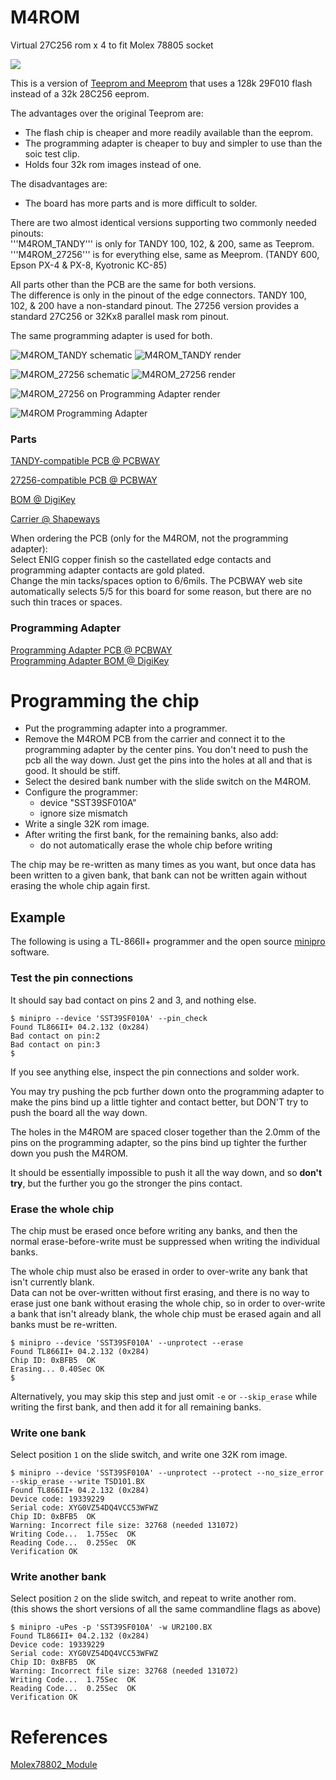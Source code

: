 
# M4ROM

Virtual 27C256 rom x 4 to fit Molex 78805 socket

![](ref/M4ROM.jpg)

This is a version of [Teeprom and Meeprom](https://github.com/bkw777/Teeprom) that uses a 128k 29F010 flash instead of a 32k 28C256 eeprom.

The advantages over the original Teeprom are:  
* The flash chip is cheaper and more readily available than the eeprom.  
* The programming adapter is cheaper to buy and simpler to use than the soic test clip.
* Holds four 32k rom images instead of one.  

The disadvantages are:  
* The board has more parts and is more difficult to solder.

There are two almost identical versions supporting two commonly needed pinouts:  
'''M4ROM_TANDY''' is only for TANDY 100, 102, & 200, same as Teeprom.  
'''M4ROM_27256''' is for everything else, same as Meeprom. (TANDY 600, Epson PX-4 & PX-8, Kyotronic KC-85)

All parts other than the PCB are the same for both versions.  
The difference is only in the pinout of the edge connectors. TANDY 100, 102, & 200 have a non-standard pinout. The 27256 version provides a standard 27C256 or 32Kx8 parallel mask rom pinout.

The same programming adapter is used for both.

![M4ROM_TANDY schematic](PCB/out/M4ROM_TANDY.svg)
![M4ROM_TANDY render](PCB/out/M4ROM_TANDY.jpg)
<!-- ![M4ROM_TANDY on Programming Adapter render](PCB/out/M4ROM_TANDY.programming.jpg) -->

![M4ROM_27256 schematic](PCB/out/M4ROM_27256.svg)
![M4ROM_27256 render](PCB/out/M4ROM_27256.jpg)

![M4ROM_27256 on Programming Adapter render](PCB/out/M4ROM_27256.programming.jpg)

![M4ROM Programming Adapter](PCB/out/M4ROM_programming_adapter.jpg)

### Parts

[TANDY-compatible PCB @ PCBWAY](https://www.pcbway.com/project/shareproject/4ROM_100_multi_option_rom_module_for_TRS_80_Model_100_102_200_93cfa6c8.html)

[27256-compatible PCB @ PCBWAY](https://www.pcbway.com/project/shareproject/4ROM_78802_714ecf32.html)

[BOM @ DigiKey](https://www.digikey.com/short/rzj0j0wr)

[Carrier @ Shapeways](http://shpws.me/SGGB)

When ordering the PCB (only for the M4ROM, not the programming adapter):  
Select ENIG copper finish so the castellated edge contacts and programming adapter contacts are gold plated.  
Change the min tacks/spaces option to 6/6mils. The PCBWAY web site automatically selects 5/5 for this board for some reason, but there are no such thin traces or spaces.

### Programming Adapter  
[Programming Adapter PCB @ PCBWAY](https://www.pcbway.com/project/shareproject/4ROM_Programming_Adapter_fc156337.html)  
[Programming Adapter BOM @ DigiKey](https://www.digikey.com/short/f3jhw9v1)


# Programming the chip  
* Put the programming adapter into a programmer.  
* Remove the M4ROM PCB from the carrier and connect it to the programming adapter by the center pins. You don't need to push the pcb all the way down. Just get the pins into the holes at all and that is good. It should be stiff.  
* Select the desired bank number with the slide switch on the M4ROM.
* Configure the programmer:  
  * device "SST39SF010A"  
  * ignore size mismatch  
* Write a single 32K rom image.
* After writing the first bank, for the remaining banks, also add:
  * do not automatically erase the whole chip before writing

The chip may be re-written as many times as you want, but once data has been written to a given bank, that bank can not be written again without erasing the whole chip again first.  

## Example
The following is using a TL-866II+ programmer and the open source [minipro](https://gitlab.com/DavidGriffith/minipro) software.  

### Test the pin connections  
It should say bad contact on pins 2 and 3, and nothing else.  
```
$ minipro --device 'SST39SF010A' --pin_check
Found TL866II+ 04.2.132 (0x284)
Bad contact on pin:2
Bad contact on pin:3
$
```

If you see anything else, inspect the pin connections and solder work.

You may try pushing the pcb further down onto the programming adapter to make the pins bind up a little tighter and contact better, but DON'T try to push the board all the way down.

The holes in the M4ROM are spaced closer together than the 2.0mm of the pins on the programming adapter, so the pins bind up tighter the further down you push the M4ROM.

It should be essentially impossible to push it all the way down, and so **don't try**, but the further you go the stronger the pins contact.

### Erase the whole chip
The chip must be erased once before writing any banks, and then the normal erase-before-write must be suppressed when writing the individual banks.

The whole chip must also be erased in order to over-write any bank that isn't currently blank.  
Data can not be over-written without first erasing, and there is no way to erase just one bank without erasing the whole chip, so in order to over-write a bank that isn't already blank, the whole chip must be erased again and all banks must be re-written.

```
$ minipro --device 'SST39SF010A' --unprotect --erase
Found TL866II+ 04.2.132 (0x284)
Chip ID: 0xBFB5  OK
Erasing... 0.40Sec OK
$
```

Alternatively, you may skip this step and just omit `-e` or `--skip_erase` while writing the first bank, and then add it for all remaining banks.

### Write one bank  
Select position `1` on the slide switch, and write one 32K rom image.  
```
$ minipro --device 'SST39SF010A' --unprotect --protect --no_size_error --skip_erase --write TSD101.BX
Found TL866II+ 04.2.132 (0x284)
Device code: 19339229
Serial code: XYG0VZ54DQ4VCC53WFWZ
Chip ID: 0xBFB5  OK
Warning: Incorrect file size: 32768 (needed 131072)
Writing Code...  1.75Sec  OK
Reading Code...  0.25Sec  OK
Verification OK
```

### Write another bank  
Select position `2` on the slide switch, and repeat to write another rom.  
(this shows the short versions of all the same commandline flags as above)  
```
$ minipro -uPes -p 'SST39SF010A' -w UR2100.BX
Found TL866II+ 04.2.132 (0x284)
Device code: 19339229
Serial code: XYG0VZ54DQ4VCC53WFWZ
Chip ID: 0xBFB5  OK
Warning: Incorrect file size: 32768 (needed 131072)
Writing Code...  1.75Sec  OK
Reading Code...  0.25Sec  OK
Verification OK
```


# References
[Molex78802_Module](https://github.com/bkw777/Molex78802_Module)  
